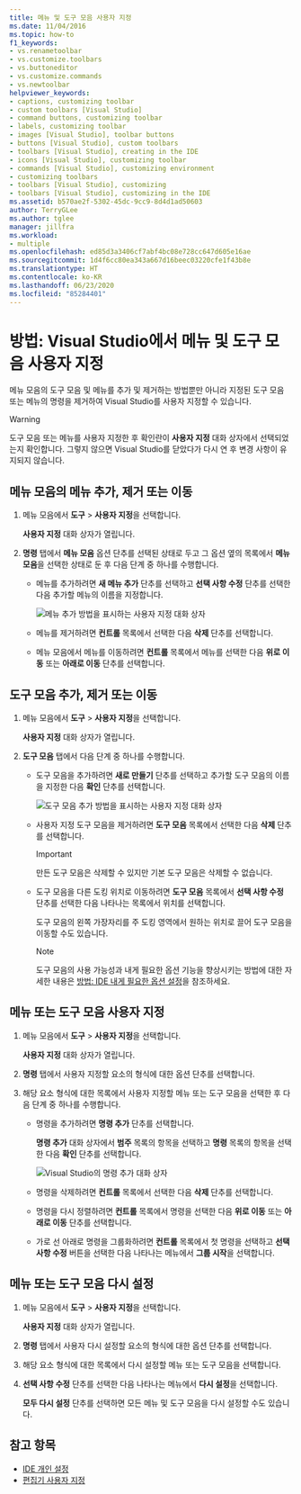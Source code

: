 ```yaml
---
title: 메뉴 및 도구 모음 사용자 지정
ms.date: 11/04/2016
ms.topic: how-to
f1_keywords:
- vs.renametoolbar
- vs.customize.toolbars
- vs.buttoneditor
- vs.customize.commands
- vs.newtoolbar
helpviewer_keywords:
- captions, customizing toolbar
- custom toolbars [Visual Studio]
- command buttons, customizing toolbar
- labels, customizing toolbar
- images [Visual Studio], toolbar buttons
- buttons [Visual Studio], custom toolbars
- toolbars [Visual Studio], creating in the IDE
- icons [Visual Studio], customizing toolbar
- commands [Visual Studio], customizing environment
- customizing toolbars
- toolbars [Visual Studio], customizing
- toolbars [Visual Studio], customizing in the IDE
ms.assetid: b570ae2f-5302-45dc-9cc9-8d4d1ad50603
author: TerryGLee
ms.author: tglee
manager: jillfra
ms.workload:
- multiple
ms.openlocfilehash: ed85d3a3406cf7abf4bc08e728cc647d605e16ae
ms.sourcegitcommit: 1d4f6cc80ea343a667d16beec03220cfe1f43b8e
ms.translationtype: HT
ms.contentlocale: ko-KR
ms.lasthandoff: 06/23/2020
ms.locfileid: "85284401"
---
```

# <a name="how-to-customize-menus-and-toolbars-in-visual-studio"></a>방법: Visual Studio에서 메뉴 및 도구 모음 사용자 지정

메뉴 모음의 도구 모음 및 메뉴를 추가 및 제거하는 방법뿐만 아니라 지정된 도구 모음 또는 메뉴의 명령을 제거하여 Visual Studio를 사용자 지정할 수 있습니다.

> [!WARNING]
> 도구 모음 또는 메뉴를 사용자 지정한 후 확인란이 **사용자 지정** 대화 상자에서 선택되었는지 확인합니다. 그렇지 않으면 Visual Studio를 닫았다가 다시 연 후 변경 사항이 유지되지 않습니다.

## <a name="add-remove-or-move-a-menu-on-the-menu-bar"></a>메뉴 모음의 메뉴 추가, 제거 또는 이동

1. 메뉴 모음에서 **도구** > **사용자 지정**을 선택합니다.

     **사용자 지정** 대화 상자가 열립니다.

2. **명령** 탭에서 **메뉴 모음** 옵션 단추를 선택된 상태로 두고 그 옵션 옆의 목록에서 **메뉴 모음**을 선택한 상태로 둔 후 다음 단계 중 하나를 수행합니다.

    - 메뉴를 추가하려면 **새 메뉴 추가** 단추를 선택하고 **선택 사항 수정** 단추를 선택한 다음 추가할 메뉴의 이름을 지정합니다.

        ![메뉴 추가 방법을 표시하는 사용자 지정 대화 상자](../ide/media/addmenu.png)

    - 메뉴를 제거하려면 **컨트롤** 목록에서 선택한 다음 **삭제** 단추를 선택합니다.

    - 메뉴 모음에서 메뉴를 이동하려면 **컨트롤** 목록에서 메뉴를 선택한 다음 **위로 이동** 또는 **아래로 이동** 단추를 선택합니다.

## <a name="add-remove-or-move-a-toolbar"></a>도구 모음 추가, 제거 또는 이동

1. 메뉴 모음에서 **도구** > **사용자 지정**을 선택합니다.

     **사용자 지정** 대화 상자가 열립니다.

2. **도구 모음** 탭에서 다음 단계 중 하나를 수행합니다.

    - 도구 모음을 추가하려면 **새로 만들기** 단추를 선택하고 추가할 도구 모음의 이름을 지정한 다음 **확인** 단추를 선택합니다.

        ![도구 모음 추가 방법을 표시하는 사용자 지정 대화 상자](../ide/media/addtoolbar.png)

    - 사용자 지정 도구 모음을 제거하려면 **도구 모음** 목록에서 선택한 다음 **삭제** 단추를 선택합니다.

        > [!IMPORTANT]
        > 만든 도구 모음은 삭제할 수 있지만 기본 도구 모음은 삭제할 수 없습니다.

    - 도구 모음을 다른 도킹 위치로 이동하려면 **도구 모음** 목록에서 **선택 사항 수정** 단추를 선택한 다음 나타나는 목록에서 위치를 선택합니다.

        도구 모음의 왼쪽 가장자리를 주 도킹 영역에서 원하는 위치로 끌어 도구 모음을 이동할 수도 있습니다.

        > [!NOTE]
        > 도구 모음의 사용 가능성과 내게 필요한 옵션 기능을 향상시키는 방법에 대한 자세한 내용은 [방법: IDE 내게 필요한 옵션 설정](../ide/reference/how-to-set-ide-accessibility-options.md)을 참조하세요.

## <a name=""></a><a name="customizing_menu">메뉴 또는 도구 모음 사용자 지정</a>

1. 메뉴 모음에서 **도구** > **사용자 지정**을 선택합니다.

    **사용자 지정** 대화 상자가 열립니다.

2. **명령** 탭에서 사용자 지정할 요소의 형식에 대한 옵션 단추를 선택합니다.

3. 해당 요소 형식에 대한 목록에서 사용자 지정할 메뉴 또는 도구 모음을 선택한 후 다음 단계 중 하나를 수행합니다.

    - 명령을 추가하려면 **명령 추가** 단추를 선택합니다.

        **명령 추가** 대화 상자에서 **범주** 목록의 항목을 선택하고 **명령** 목록의 항목을 선택한 다음 **확인** 단추를 선택합니다.

        ![Visual Studio의 명령 추가 대화 상자](../ide/media/addcommand.png)

    - 명령을 삭제하려면 **컨트롤** 목록에서 선택한 다음 **삭제** 단추를 선택합니다.

    - 명령을 다시 정렬하려면 **컨트롤** 목록에서 명령을 선택한 다음 **위로 이동** 또는 **아래로 이동** 단추를 선택합니다.

    - 가로 선 아래로 명령을 그룹화하려면 **컨트롤** 목록에서 첫 명령을 선택하고 **선택 사항 수정** 버튼을 선택한 다음 나타나는 메뉴에서 **그룹 시작**을 선택합니다.

## <a name="reset-a-menu-or-a-toolbar"></a>메뉴 또는 도구 모음 다시 설정

1. 메뉴 모음에서 **도구** > **사용자 지정**을 선택합니다.

    **사용자 지정** 대화 상자가 열립니다.

2. **명령** 탭에서 사용자 다시 설정할 요소의 형식에 대한 옵션 단추를 선택합니다.

3. 해당 요소 형식에 대한 목록에서 다시 설정할 메뉴 또는 도구 모음을 선택합니다.

4. **선택 사항 수정** 단추를 선택한 다음 나타나는 메뉴에서 **다시 설정**을 선택합니다.

    **모두 다시 설정** 단추를 선택하면 모든 메뉴 및 도구 모음을 다시 설정할 수도 있습니다.

## <a name="see-also"></a>참고 항목

- [IDE 개인 설정](../ide/personalizing-the-visual-studio-ide.md)
- [편집기 사용자 지정](../ide/how-to-change-text-case-in-the-editor.md)

